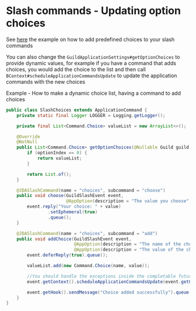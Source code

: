 # Slash commands - Updating option choices

See [here](../using-slash-commands/writing-slash-commands.md#examples) 
the example on how to add predefined choices to your slash commands

You can also change the `GuildApplicationSettings#getOptionChoices` to provide dynamic values, 
for example if you have a command that adds choices,
you would add the choice to the list and then call 
`BContext#scheduleApplicationCommandsUpdate` to update the application commands with the new choices

Example - How to make a dynamic choice list, having a command to add choices

```java
public class SlashChoices extends ApplicationCommand {
	private static final Logger LOGGER = Logging.getLogger();

	private final List<Command.Choice> valueList = new ArrayList<>();

	@Override
	@NotNull
	public List<Command.Choice> getOptionChoices(@Nullable Guild guild, @NotNull CommandPath commandPath, int optionIndex) {
		if (optionIndex == 0) {
			return valueList;
		}

		return List.of();
	}

	@JDASlashCommand(name = "choices", subcommand = "choose")
	public void choose(GuildSlashEvent event,
	                   @AppOption(description = "The value you choose") String value) {
		event.reply("Your choice: " + value)
				.setEphemeral(true)
				.queue();
	}

	@JDASlashCommand(name = "choices", subcommand = "add")
	public void addChoice(GuildSlashEvent event,
	                      @AppOption(description = "The name of the choice") String name,
	                      @AppOption(description = "The value of the choice") String value) {
		event.deferReply(true).queue();

		valueList.add(new Command.Choice(name, value));

		//You should handle the exceptions inside the completable future, in case an error occurred
		event.getContext().scheduleApplicationCommandsUpdate(event.getGuild(), false, false);

		event.getHook().sendMessage("Choice added successfully").queue();
	}
}
```